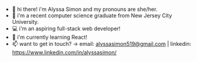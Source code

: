 - 👋 hi there! i'm Alyssa Simon and my pronouns are she/her.
- 🏫 i'm a recent computer science graduate from New Jersey City University.
- 💻 i'm an aspiring full-stack web developer!
- 🌱 i'm currently learning React!
- 📫 want to get in touch? -> email: alyssasimon519@gmail.com | linkedin: https://www.linkedin.com/in/alyssasimon/
